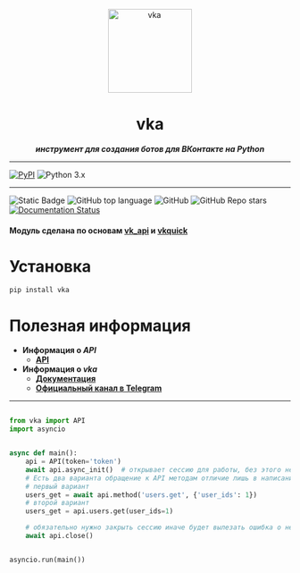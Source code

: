 
<p align="center">
  <a href="https://github.com/MrCreEper002/vka">
    <img width="150px" height="150px" alt="vka" src="https://raw.githubusercontent.com/MrCreEper002/vka/master/docs/logo.jpg">
  </a>
</p>
<h1 align="center">
  vka 
</h1>
<p align="center">
    <em><b>инструмент для создания ботов для ВКонтакте на Python</b></em>
</p>

***
[![PyPI](https://img.shields.io/pypi/v/vka.svg)](https://pypi.org/project/vka/) ![Python 3.x](https://img.shields.io/pypi/pyversions/vka.svg)
***
![Static Badge](https://img.shields.io/badge/MrCreEper002-vka-vka)
![GitHub top language](https://img.shields.io/github/languages/top/MrCreEper002/vka)
![GitHub](https://img.shields.io/github/license/MrCreEper002/vka)
![GitHub Repo stars](https://img.shields.io/github/stars/MrCreEper002/vka)
[![Documentation Status](https://readthedocs.org/projects/vka/badge/?version=latest)](https://vka.readthedocs.io/ru/latest/?badge=latest)

#### Модуль сделана по основам [vk_api](https://github.com/python273/vk_api) и [vkquick](https://github.com/deknowny/vkquick)

[//]: # (***)
# Установка 
```shell
pip install vka
```
[//]: # ([![Typing SVG]&#40;https://readme-typing-svg.herokuapp.com?color=%2336BCF7&lines=pip+install+vka&#41;]&#40;https://git.io/typing-svg&#41;)

# Полезная информация
* __Информация о _API___
  * __[API](https://dev.vk.com/ru)__
* __Информация о _vka___
  * __[Документация](https://vka.readthedocs.io/ru/latest/?badge=latest)__
  * __[Официальный канал в Telegram](https://t.me/vka_official)__
***

```python

from vka import API
import asyncio


async def main():
    api = API(token='token')
    await api.async_init()  # открывает сессию для работы, без этого не работает
    # Есть два варианта обращение к API методам отличие лишь в написание
    # первый вариант
    users_get = await api.method('users.get', {'user_ids': 1})
    # второй вариант
    users_get = api.users.get(user_ids=1)

    # обязательно нужно закрыть сессию иначе будет вылезать ошибка о не закрытой сессию
    await api.close()


asyncio.run(main())

```